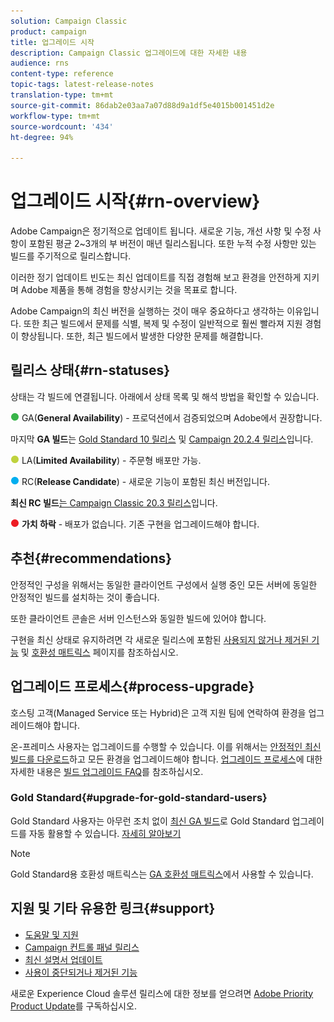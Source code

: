 ```yaml
---
solution: Campaign Classic
product: campaign
title: 업그레이드 시작
description: Campaign Classic 업그레이드에 대한 자세한 내용
audience: rns
content-type: reference
topic-tags: latest-release-notes
translation-type: tm+mt
source-git-commit: 86dab2e03aa7a07d88d9a1df5e4015b001451d2e
workflow-type: tm+mt
source-wordcount: '434'
ht-degree: 94%

---
```



# 업그레이드 시작{#rn-overview}

Adobe Campaign은 정기적으로 업데이트 됩니다. 새로운 기능, 개선 사항 및 수정 사항이 포함된 평균 2~3개의 부 버전이 매년 릴리스됩니다. 또한 누적 수정 사항만 있는 빌드를 주기적으로 릴리스합니다.

이러한 정기 업데이트 빈도는 최신 업데이트를 직접 경험해 보고 환경을 안전하게 지키며 Adobe 제품을 통해 경험을 향상시키는 것을 목표로 합니다.

Adobe Campaign의 최신 버전을 실행하는 것이 매우 중요하다고 생각하는 이유입니다. 또한 최근 빌드에서 문제를 식별, 복제 및 수정이 일반적으로 훨씬 빨라져 지원 경험이 향상됩니다. 또한, 최근 빌드에서 발생한 다양한 문제를 해결합니다.

## 릴리스 상태{#rn-statuses}

상태는 각 빌드에 연결됩니다. 아래에서 상태 목록 및 해석 방법을 확인할 수 있습니다.

![](assets/do-not-localize/green3.png) GA(**General Availability**) - 프로덕션에서 검증되었으며 Adobe에서 권장합니다.

마지막 **GA 빌드**&#x200B;는 [Gold Standard 10 릴리스](../../rn/using/gold-standard.md#gs-10) 및 [Campaign 20.2.4 릴리스](../../rn/using/release--20-2.md#release-20-2-4-build-9187)입니다.

![](assets/do-not-localize/limited3.png) LA(**Limited Availability**) - 주문형 배포만 가능.

![](assets/do-not-localize/blue3.png) RC(**Release Candidate**) - 새로운 기능이 포함된 최신 버전입니다.

**최신 RC 빌드**[는 Campaign Classic 20.3 릴리스](../../rn/using/latest-release.md)입니다.

![](assets/do-not-localize/red3.png) **가치 하락**  - 배포가 없습니다. 기존 구현을 업그레이드해야 합니다.

## 추천{#recommendations}

안정적인 구성을 위해서는 동일한 클라이언트 구성에서 실행 중인 모든 서버에 동일한 안정적인 빌드를 설치하는 것이 좋습니다.

또한 클라이언트 콘솔은 서버 인스턴스와 동일한 빌드에 있어야 합니다.

구현을 최신 상태로 유지하려면 각 새로운 릴리스에 포함된 [사용되지 않거나 제거된 기능](../../rn/using/deprecated-features.md) 및 [호환성 매트릭스](../../rn/using/compatibility-matrix.md) 페이지를 참조하십시오.

## 업그레이드 프로세스{#process-upgrade}

호스팅 고객(Managed Service 또는 Hybrid)은 고객 지원 팀에 연락하여 환경을 업그레이드해야 합니다.

온-프레미스 사용자는 업그레이드를 수행할 수 있습니다. 이를 위해서는 [안정적인 최신 빌드를 다운로드](https://experience.adobe.com/#/downloads/content/software-distribution/en/campaign.html)하고 모든 환경을 업그레이드해야 합니다. [업그레이드 프로세스](../../production/using/build-upgrade.md)에 대한 자세한 내용은 [빌드 업그레이드 FAQ](../../platform/using/faq-build-upgrade.md)를 참조하십시오.

### Gold Standard{#upgrade-for-gold-standard-users}

Gold Standard 사용자는 아무런 조치 없이 [최신 GA 빌드](../../rn/using/gold-standard.md#gs-10)로 Gold Standard 업그레이드를 자동 활용할 수 있습니다. [자세히 알아보기](https://helpx.adobe.com/kr/campaign/kb/gold-standard.html)

>[!NOTE]
>Gold Standard용 호환성 매트릭스는 [GA 호환성 매트릭스](../../rn/using/compatibility-matrix-gs.md)에서 사용할 수 있습니다.

## 지원 및 기타 유용한 링크{#support}

* [도움말 및 지원](https://helpx.adobe.com/kr/campaign/kb/ac-support.html#acc-support)
* [Campaign 컨트롤 패널 릴리스](https://docs.adobe.com/content/help/ko-KR/control-panel/using/release-notes.html)
* [최신 설명서 업데이트](../../rn/using/documentation-updates.md)
* [사용이 중단되거나 제거된 기능](../../rn/using/deprecated-features.md)

새로운 Experience Cloud 솔루션 릴리스에 대한 정보를 얻으려면 [Adobe Priority Product Update](https://www.adobe.com/subscription/priority-product-update.html)를 구독하십시오.
